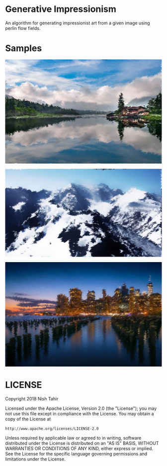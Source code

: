 # Generative Impressionism

An algorithm for generating impressionist art from a given image using perlin flow fields.

# Samples

![Lake](./assets/lake.jpg)

![Glaciers](./assets/glaciers.jpg)

![City](./assets/city.jpg)

# LICENSE

Copyright 2018 Nish Tahir

Licensed under the Apache License, Version 2.0 (the "License");
you may not use this file except in compliance with the License.
You may obtain a copy of the License at

    http://www.apache.org/licenses/LICENSE-2.0

Unless required by applicable law or agreed to in writing, software
distributed under the License is distributed on an "AS IS" BASIS,
WITHOUT WARRANTIES OR CONDITIONS OF ANY KIND, either express or implied.
See the License for the specific language governing permissions and
limitations under the License.